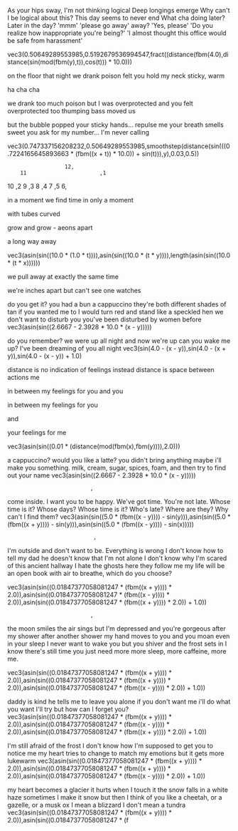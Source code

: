 As your hips sway,
I'm not thinking logical
Deep longings emerge
Why can't I be logical about this?
This day seems to never end
What cha doing later?
Later in the day?
'mmm'
'please go away'
away?
'Yes, please'
'Do you realize how inappropriate you're being?'
'I almost thought this office would be safe from harassment'

vec3(0.50649289553985,0.5192679536994547,fract((distance(fbm(4.0),distance(sin(mod(fbm(y),t)),cos(t))) * 10.0)))





on the floor that night
we drank poison
felt you hold my neck
sticky, warm

ha cha cha

we drank too much poison
but I was overprotected
and you felt overprotected too
thumping bass moved us

but the bubble popped
your sticky hands... repulse me
your breath smells sweet
you ask for my number... I'm
never calling

vec3(0.747337156208232,0.50649289553985,smoothstep(distance(sin(((0.7224165645893663 * (fbm((x + t)) * 10.0)) + sin(t))),y),0.03,0.5))




                      12,
        11                       ,1
  10                                    ,2
9                                           ,3
  8                                       ,4
         7                         ,5
                       6,

in a moment we find time
in only a moment

with tubes curved

grow and grow - aeons apart

a long way away

vec3(asin(sin((10.0 * (1.0 * t)))),asin(sin((10.0 * (t * y)))),length(asin(sin((10.0 * (t * x))))))

we pull away
at exactly the same time

we're inches apart but can't see
one watches

do you get it?
you had
a bun
a cappuccino
they're both
different shades of tan
if you wanted me to
I would turn red and stand
like a speckled hen
we don't want to disturb you
you've been disturbed by women before
vec3(asin(sin((2.6667 - 2.3928 * 10.0 * (x - y)))))

do you remember?
we were up all night
and now we're up
can you wake me up?
I've been dreaming of you
all night
vec3(sin(4.0 - (x - y)),sin(4.0 - (x + y)),sin(4.0 - (x - y)) + 1.0)



distance is no indication of feelings
instead
distance is space between actions
me

in between my feelings for you
and you

in between my feelings for you

and

your feelings for me

vec3(asin(sin((0.01 * (distance(mod(fbm(x),fbm(y)))),2.0)))



a cappuccino?
would you like a latte?
you didn't bring anything
maybe i'll make you something.
milk, cream, sugar, spices, foam, and then
try to find out your name
vec3(asin(sin((2.6667 - 2.3928 * 10.0 * (x - y)))))




                              ,

come inside. I want you to be happy.
We've got time. You're not late.
Whose time is it? Whose days?
Whose time is it? Who's late?
Where are they?
Why can't I find them?
vec3(asin(sin((5.0 * (fbm((x - y)))) - sin(y))),asin(sin((5.0 * (fbm((x + y)))) - sin(y))),asin(sin((5.0 * (fbm((x - y)))) - sin(x)))))




                               ,

I'm outside and don't want to be.
Everything is wrong
I don't know how to tell my dad
he doesn't know that I'm not alone
I don't know why I'm scared of
this ancient hallway
I hate the ghosts here
they follow me
my life will be an open book
with air to breathe,
which do you choose?

vec3(asin(sin((0.01847377058081247 * (fbm((x + y)))) * 2.0)),asin(sin((0.01847377058081247 * (fbm((x - y)))) * 2.0)),asin(sin((0.01847377058081247 * (fbm((x + y)))) * 2.0)) + 1.0))




                              ,

the moon smiles
the air sings
but I'm depressed
and you're gorgeous
after my shower
after another shower
my hand moves to you
and you moan
even in your sleep
I never want to wake you
but you shiver
and the frost sets in
I know there's still time
you just need more
more sleep, more caffeine, more me.

vec3(asin(sin((0.01847377058081247 * (fbm((x + y)))) * 2.0)),asin(sin((0.01847377058081247 * (fbm((x + y)))) * 2.0)),asin(sin((0.01847377058081247 * (fbm((x - y)))) * 2.0)) + 1.0))



daddy is kind
he tells me to leave you alone
if you don't want me
i'll do what you want
I'll try
but how can I forget you?
vec3(asin(sin((0.01847377058081247 * (fbm((x + y)))) * 2.0)),asin(sin((0.01847377058081247 * (fbm((x - y)))) * 2.0)),asin(sin((0.01847377058081247 * (fbm((x + y)))) * 2.0)) + 1.0))

I'm still afraid
of the frost
I don't know how I'm supposed to
get you to notice me
my heart tries to change
to match my emotions
but it gets more lukewarm
vec3(asin(sin((0.01847377058081247 * (fbm((x + y)))) * 2.0)),asin(sin((0.01847377058081247 * (fbm((x + y)))) * 2.0)),asin(sin((0.01847377058081247 * (fbm((x - y)))) * 2.0)) + 1.0))

my heart becomes a glacier
it hurts when I touch it
the snow falls in a white haze
sometimes I make it snow
but then I think of you
like a cheetah,
or a gazelle,
or a musk ox
I mean a blizzard
I don't mean a tundra
vec3(asin(sin((0.01847377058081247 * (fbm((x + y)))) * 2.0)),asin(sin((0.01847377058081247 * (f
